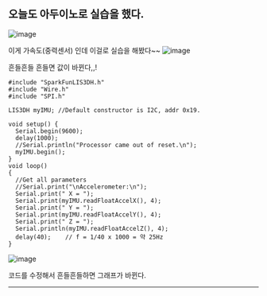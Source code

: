 ## 오늘도 아두이노로 실습을 했다.
![image](https://github.com/user-attachments/assets/ec3d2189-6cb8-4e47-930c-3a207cf5cb98)



이게 가속도(중력센서) 인데
이걸로 실습을 해봤다~~
![image](https://github.com/user-attachments/assets/646e0e8d-1825-44d0-a960-75c06b643e79)



흔들흔들 흔들면 값이 바뀐다,,!
```
#include "SparkFunLIS3DH.h"
#include "Wire.h"
#include "SPI.h"

LIS3DH myIMU; //Default constructor is I2C, addr 0x19.

void setup() {
  Serial.begin(9600);
  delay(1000);
  //Serial.println("Processor came out of reset.\n");
  myIMU.begin();
}
void loop()
{
  //Get all parameters
  //Serial.print("\nAccelerometer:\n");
  Serial.print(" X = ");
  Serial.print(myIMU.readFloatAccelX(), 4);
  Serial.print(" Y = ");
  Serial.print(myIMU.readFloatAccelY(), 4);
  Serial.print(" Z = ");
  Serial.println(myIMU.readFloatAccelZ(), 4);
  delay(40);    // f = 1/40 x 1000 = 약 25Hz
}
```
![image](https://github.com/user-attachments/assets/544f7ac9-0514-459a-9bbb-f10f40c36d60)



코드를 수정해서 흔들흔들하면 그래프가 바뀐다.
***
